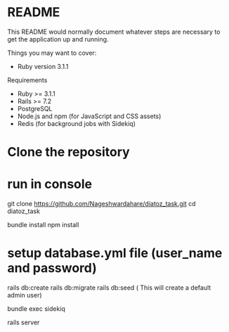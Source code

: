 # README

This README would normally document whatever steps are necessary to get the
application up and running.

Things you may want to cover:

* Ruby version
    3.1.1

Requirements

- Ruby >= 3.1.1
- Rails >= 7.2
- PostgreSQL
- Node.js and npm (for JavaScript and CSS assets)
- Redis (for background jobs with Sidekiq)

# Clone the repository

# run in console
git clone https://github.com/Nageshwardahare/diatoz_task.git
cd diatoz_task

bundle install
npm install

# setup database.yml file (user_name and password)

rails db:create
rails db:migrate
rails db:seed     ( This will create a default admin user)

bundle exec sidekiq

rails server



